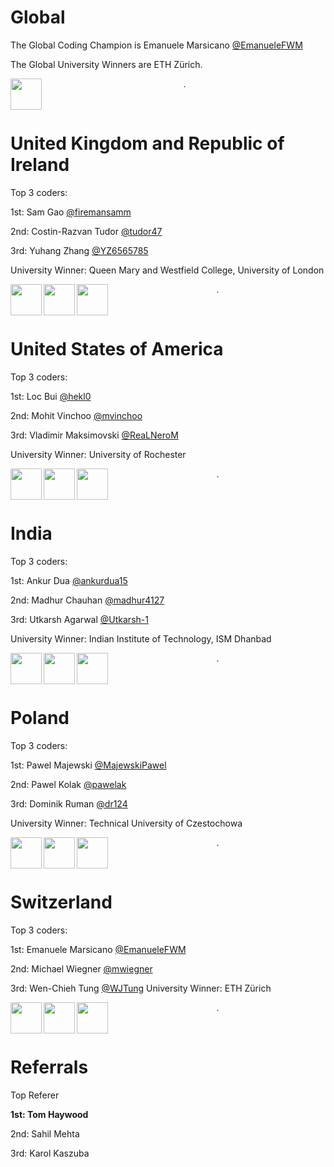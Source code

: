 # Global
The Global Coding Champion is Emanuele Marsicano [@EmanueleFWM](https://github.com/EmanueleFWM)

The Global University Winners are ETH Zürich.

<p align="center">
  <img align="left" width="50px" src="https://avatars3.githubusercontent.com/u/20737463?v=4">
  .
</p>
<br>

# United Kingdom and Republic of Ireland
Top 3 coders:

1st: Sam Gao [@firemansamm](https://github.com/firemansamm)

2nd: Costin-Razvan Tudor [@tudor47](https://github.com/tudor47)

3rd: Yuhang Zhang [@YZ6565785](https://github.com/YZ6565785)

University Winner: Queen Mary and Westfield College, University of London

<p align="center">
  <img align="left" width="50px" src="https://avatars3.githubusercontent.com/u/543907?v=4">
  <img align="left" width="50px" src="https://avatars3.githubusercontent.com/u/39092730?v=4"> 
  <img align="left" width="50px" src="https://avatars2.githubusercontent.com/u/44179240?v=4"> 
  .
</p>
<br>

# United States of America
Top 3 coders:

1st: Loc Bui [@hekl0](https://github.com/hekl0)

2nd: Mohit Vinchoo [@mvinchoo](https://github.com/mvinchoo)

3rd: Vladimir Maksimovski [@ReaLNeroM](https://github.com/ReaLNeroM)

University Winner: University of Rochester

<p align="center">
  <img align="left" width="50px" src="https://avatars3.githubusercontent.com/u/35650670?v=4">
  <img align="left" width="50px" src="https://avatars3.githubusercontent.com/u/47811202?v=4"> 
  <img align="left" width="50px" src="https://avatars2.githubusercontent.com/u/12010235?v=4"> 
  .
</p>
<br>

# India
Top 3 coders:

1st: Ankur Dua [@ankurdua15](https://github.com/ankurdua15)

2nd: Madhur Chauhan [@madhur4127](https://github.com/madhur4127)

3rd: Utkarsh Agarwal [@Utkarsh-1](https://github.com/Utkarsh-1)

University Winner: Indian Institute of Technology, ISM Dhanbad

<p align="center">
  <img align="left" width="50px" src="https://avatars3.githubusercontent.com/u/11928614?v=4">
  <img align="left" width="50px" src="https://avatars3.githubusercontent.com/u/29328609?v=4"> 
  <img align="left" width="50px" src="https://avatars2.githubusercontent.com/u/31444236?v=4"> 
  .
</p>
<br>

# Poland
Top 3 coders:

1st: Pawel Majewski [@MajewskiPawel](https://github.com/MajewskiPawel)

2nd: Pawel Kolak [@pawelak](https://github.com/pawelak)

3rd: Dominik Ruman [@dr124](https://github.com/dr124)

University Winner: Technical University of Czestochowa

<p align="center">
  <img align="left" width="50px" src="https://avatars3.githubusercontent.com/u/41754458?v=4">
  <img align="left" width="50px" src="https://avatars3.githubusercontent.com/u/17504900?v=4"> 
  <img align="left" width="50px" src="https://avatars2.githubusercontent.com/u/6028276?v=4"> 
  .
</p>
<br>

# Switzerland
Top 3 coders:

1st: Emanuele Marsicano [@EmanueleFWM](https://github.com/EmanueleFWM)

2nd: Michael Wiegner [@mwiegner](https://github.com/mwiegner)

3rd: Wen-Chieh Tung [@WJTung](https://github.com/WJTung)
University Winner: ETH Zürich

<p align="center">
  <img align="left" width="50px" src="https://avatars3.githubusercontent.com/u/20737463?v=4">
  <img align="left" width="50px" src="https://avatars3.githubusercontent.com/u/43748245?v=4"> 
  <img align="left" width="50px" src="https://avatars2.githubusercontent.com/u/11660321?v=4">
  . 
</p>
<br>

# Referrals 
Top Referer

**1st: Tom Haywood**

2nd: Sahil Mehta

3rd: Karol Kaszuba